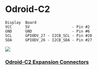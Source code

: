 # Odroid-C2
	Display  Board
	VCC      5V                   - Pin #2
	GND      GND                  - Pin #6
	SCL      GPIODV_27 - I2CB_SCL - Pin #28
	SDA      GPIODV_26 - I2CB_SDA - Pin #27
![](https://wiki.odroid.com/_media/odroid-c2/hardware/c2_j2.png)
### [Odroid-C2 Expansion Connectors](https://libre.computer/2018/05/19/gpio-headers-reference-for-aml-s905x-cc/)